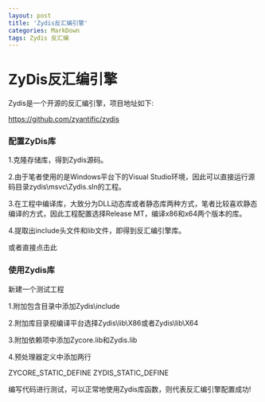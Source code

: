 ```yaml
---
layout: post
title: 'Zydis反汇编引擎'
categories: MarkDown
tags: Zydis 反汇编
---
```

# ZyDis反汇编引擎

Zydis是一个开源的反汇编引擎，项目地址如下:

https://github.com/zyantific/zydis



### 配置ZyDis库

1.克隆存储库，得到Zydis源码。

2.由于笔者使用的是Windows平台下的Visual Studio环境，因此可以直接运行源码目录zydis\msvc\Zydis.sln的工程。

3.在工程中编译库，大致分为DLL动态库或者静态库两种方式，笔者比较喜欢静态编译的方式，因此工程配置选择Release MT，编译x86和x64两个版本的库。

4.提取出include头文件和lib文件，即得到反汇编引擎库。



或者直接点击此

[下载]: https://github.com/fjqisba/fjqisba.github.io/tree/master/assets/img/Zydis.7z



### 使用Zydis库

新建一个测试工程

1.附加包含目录中添加Zydis\include

2.附加库目录视编译平台选择Zydis\lib\X86或者Zydis\lib\X64

3.附加依赖项中添加Zycore.lib和Zydis.lib

4.预处理器定义中添加两行

ZYCORE_STATIC_DEFINE
ZYDIS_STATIC_DEFINE



编写代码进行测试，可以正常地使用Zydis库函数，则代表反汇编引擎配置成功!